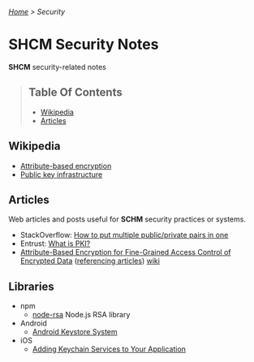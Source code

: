 *[Home](../README.md) > Security*

# SHCM Security Notes
**SHCM** security-related notes

> ## Table Of Contents
> * [Wikipedia](#wikipedia)
> * [Articles](#articles)

## Wikipedia
- [Attribute-based encryption](https://en.wikipedia.org/wiki/Attribute-based_encryption)
- [Public key infrastructure](https://en.wikipedia.org/wiki/Public_key_infrastructure)

## Articles
Web articles and posts useful for **SCHM** security practices or systems.

- StackOverflow: [How to put multiple public/private pairs in one](http://stackoverflow.com/a/3101376)
- Entrust: [What is PKI?](https://www.entrust.com/what-is-pki/)
- [Attribute-Based Encryption for Fine-Grained Access Control of Encrypted Data](http://eprint.iacr.org/2006/309.pdf) ([referencing articles](https://scholar.google.com/scholar?ion=1&espv=2&bav=on.2,or.r_cp.&bvm=bv.141320020,d.cGw&biw=1396&bih=676&dpr=1.38&um=1&ie=UTF-8&lr&cites=7591164271120751318)) [wiki](https://en.wikipedia.org/wiki/Attribute-based_encryption)

## Libraries
- npm
  - [node-rsa](https://www.npmjs.com/package/node-rsa) Node.js RSA library
- Android
  - [Android Keystore System](https://developer.android.com/training/articles/keystore.html)
- iOS
  - [Adding Keychain Services to Your Application](https://developer.apple.com/library/content/documentation/Security/Conceptual/keychainServConcepts/iPhoneTasks/iPhoneTasks.html)

